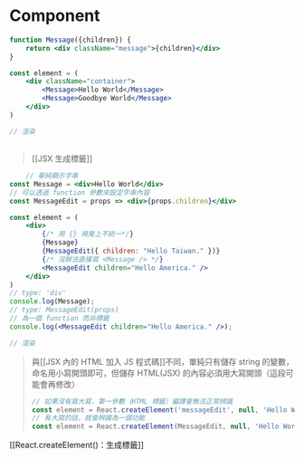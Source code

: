 # Component
```jsx
function Message({children}) {
	return <div className="message">{children}</div>
}

const element = (
	<div className="container">
		<Message>Hello World</Message>
		<Message>Goodbye World</Message>
	</div>
)

// 渲染
```
## 
>[[JSX 生成標籤]]
```jsx
	// 單純顯示字串
const Message = <div>Hello World</div>
// 可以透過 function 參數來設定字串內容
const MessageEdit = props => <div>{props.children}</div>

const element = (
	<div>
		{/* 用 {} 視覺上不統一*/}
		{Message}
		{MessageEdit({ children: "Hello Taiwan." })}
		{/* 沒辦法直接寫 <Message /> */}
		<MessageEdit children="Hello America." />
	</div>
)
// type: 'div'
console.log(Message);
// type: MessageEdit(props)
// 為一個 function 而非標籤
console.log(<MessageEdit children="Hello America." />);

// 渲染
```
>與[[JSX 內的 HTML 加入 JS 程式碼]]不同，單純只有儲存 string 的變數，命名用小寫開頭即可，但儲存 HTML(JSX) 的內容必須用大寫開頭（這段可能會再修改）
>```js
>// 如果沒有寫大寫，第一參數（HTML 標籤）編譯會無法正常辨識
>const element = React.createElement('messageEdit', null, 'Hello World')
>// 有大寫的話，就會辨識為一個功能
>const element = React.createElement(MessageEdit, null, 'Hello World')
>```
[[React.createElement()：生成標籤]]